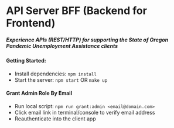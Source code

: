 # API Server BFF (Backend for Frontend)
##### Experience APIs (REST/HTTP) for supporting the State of Oregon Pandemic Unemployment Assistance clients

#### Getting Started:
* Install dependencies: `npm install`
* Start the server: `npm start` OR `make up`

#### Grant Admin Role By Email
* Run local script: `npm run grant:admin <email@domain.com>`
* Click email link in terminal/console to verify email address
* Reauthenticate into the client app
